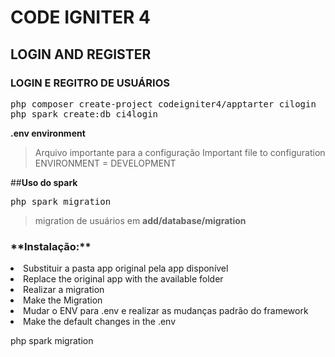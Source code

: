 <h1>CODE IGNITER 4 </h1>
<h2>LOGIN AND REGISTER</h2>
<h3>LOGIN  E REGITRO DE USUÁRIOS</h3>

<pre style="background-color:'#E7E9EB'; color:'#000000'">
php composer create-project codeigniter4/apptarter cilogin
php spark create:db ci4login
</pre>

**.env  environment**
>Arquivo importante para a configuração
>Important file to configuration
>ENVIRONMENT = DEVELOPMENT

##**Uso do spark**
<pre style="background-color:'#E7E9EB'; color:'#000000'">
php spark migration
</pre>
>migration de usuários em **add/database/migration**

<h3>**Instalação:**</h3>
<li>Substituir a pasta app original pela app disponível  </li>
<li>Replace the original app with the available folder</li>
<li>Realizar a migration </li>
<li>Make the Migration</li>
<li>Mudar o ENV para .env e realizar as mudanças padrão do framework </li>
<li>Make the default changes in the .env</li>


  php spark migration
